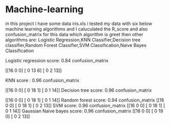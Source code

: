 # Machine-learning

in this project i have some data iris.xls 
i tested my data with six below machine learning algorithms and I caluculated the R_score and also confusion_matrix
for this data which algorithm is greet then other
algorithms are:
Logistic Regression,KNN Classifier,Decision tree classifier,Random Forest Classifier,SVM Classification,Naive Bayes Classification

Logistic regression 
score: 0.84
confusion_matrix

[[16  0  0]
 [ 0 13  6]
 [ 0  2 13]]
 
 
  
KNN 
score : 0.96
confusion_matrix

[[16  0  0]
 [ 0 18  1]
 [ 0  1 14]]
Decision tree 
score: 0.96
confusion_matrix

[[16  0  0]
 [ 0 18  1]
 [ 0  1 14]]
Random forest 
score: 0.94
confusion_matrix
[[16  0  0]
 [ 0 18  1]
 [ 0  2 13]]
SVM 
score: 0.96
confusion_matrix
[[16  0  0]
 [ 0 18  1]
 [ 0  1 14]]
Gaussian Naive bayes 
score: 0.96
confusion_matrix
[[16  0  0]
 [ 0 19  0]
 [ 0  2 13]]
 
 
